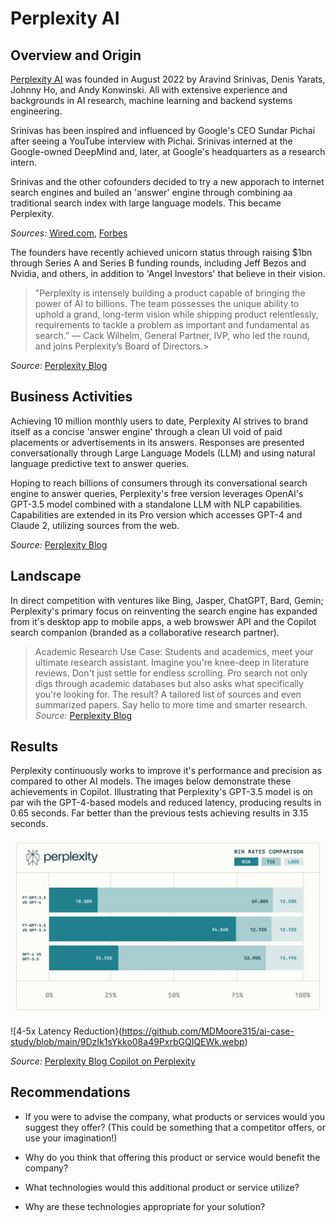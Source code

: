 # Perplexity AI

## Overview and Origin

[Perplexity AI](https://www.perplexity.ai/hub) was founded in August 2022 by Aravind Srinivas, Denis Yarats, Johnny Ho, and Andy Konwinski. All with extensive experience and backgrounds in AI research, machine learning and backend systems engineering. 

Srinivas has been inspired and influenced by Google's CEO Sundar Pichai after seeing a YouTube interview with Pichai. Srinivas interned at the Google-owned DeepMind and, later, at Google's headquarters as a research intern.

Srinivas and the other cofounders decided to try a new apporach to internet search engines and builed an 'answer' engine through combining aa traditional search index with large language models. This became Perplexity.

*Sources:*
[Wired.com](https://www.wired.com/story/founder-perplexity-ai-sundar-pichai-competing-to-reinvent-search/), [Forbes](https://www.forbes.com/sites/joannechen/2023/09/06/how-perplexityai-is-pioneering-the-future-of-search/?sh=51fb2ceead91)

The founders have recently achieved unicorn status through raising $1bn through Series A and Series B funding rounds, including Jeff Bezos and Nvidia, and others, in addition to 'Angel Investors' that believe in their vision.

>"Perplexity is intensely building a product capable of bringing the power of AI to billions. The team possesses the unique ability to uphold a grand, long-term vision while shipping product relentlessly, requirements to tackle a problem as important and fundamental as search.” — Cack Wilhelm, General Partner, IVP, who led the round, and joins Perplexity’s Board of Directors.>

*Source:* [Perplexity Blog](https://www.perplexity.ai/hub)

## Business Activities

Achieving 10 million monthly users to date, Perplexity AI strives to brand itself as a concise 'answer engine' through a clean UI void of paid placements or advertisements in its answers. Responses are presented conversationally through Large Language Models (LLM) and using natural language predictive text to answer queries.

Hoping to reach billions of consumers through its conversational search engine to answer queries, Perplexity's free version leverages OpenAI's GPT-3.5 model combined with a standalone LLM with NLP capabilities. Capabilities are extended in its Pro version which accesses GPT-4 and Claude 2, utilizing sources from the web.

*Source:* [Perplexity Blog](https://www.perplexity.ai/hub)

## Landscape

In direct competition with ventures like Bing, Jasper, ChatGPT, Bard, Gemin; Perplexity's primary focus on reinventing the search engine has expanded from it's desktop app to mobile apps, a web browswer API and the Copilot search companion (branded as a  collaborative research partner).

>Academic Research Use Case: Students and academics, meet your ultimate research assistant. Imagine you're knee-deep in literature reviews. Don't just settle for endless scrolling. Pro search not only digs through academic databases but also asks what specifically you're looking for. The result? A tailored list of sources and even summarized papers. Say hello to more time and smarter research. *Source:* [Perplexity Blog](https://www.perplexity.ai/hub/faq/what-is-pro-search)

## Results

Perplexity continuously works to improve it's performance and precision as compared to other AI models. The images below demonstrate these achievements in Copilot. Illustrating that Perplexity's GPT-3.5 model is on par wih the GPT-4-based models and reduced latency, producing results in 0.65 seconds. Far better than the previous tests achieving results in 3.15 seconds.

![Performance Parity with GPT-4](https://github.com/MDMoore315/ai-case-study/blob/main/j3xbumN0GncXrCLg3o3AtXeqQ.webp)

![4-5x Latency Reduction}(https://github.com/MDMoore315/ai-case-study/blob/main/9DzIk1sYkko08a49PxrbGQIQEWk.webp)

*Source:* [Perplexity Blog Copilot on Perplexity](https://www.perplexity.ai/hub/blog/copilot-on-perplexity)

## Recommendations

* If you were to advise the company, what products or services would you suggest they offer? (This could be something that a competitor offers, or use your imagination!)

* Why do you think that offering this product or service would benefit the company?

* What technologies would this additional product or service utilize?

* Why are these technologies appropriate for your solution?
